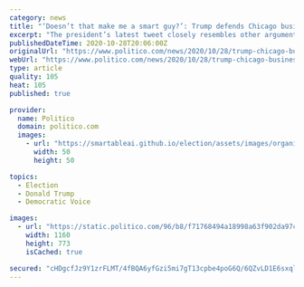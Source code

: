 ```yaml
---
category: news
title: "‘Doesn’t that make me a smart guy?’: Trump defends Chicago business deals after NYT report"
excerpt: "The president’s latest tweet closely resembles other arguments he has employed in response to news accounts of his financial records."
publishedDateTime: 2020-10-28T20:06:00Z
originalUrl: "https://www.politico.com/news/2020/10/28/trump-chicago-business-deals-nyt-report-433198"
webUrl: "https://www.politico.com/news/2020/10/28/trump-chicago-business-deals-nyt-report-433198"
type: article
quality: 105
heat: 105
published: true

provider:
  name: Politico
  domain: politico.com
  images:
    - url: "https://smartableai.github.io/election/assets/images/organizations/politico.com-50x50.jpg"
      width: 50
      height: 50

topics:
  - Election
  - Donald Trump
  - Democratic Voice

images:
  - url: "https://static.politico.com/96/b8/f71768494a18998a63f902da97c6/201028-trump-tower-chicago-ap-773.jpg"
    width: 1160
    height: 773
    isCached: true

secured: "cHDgcfJz9Y1zrFLMT/4fBQA6yfGzi5mi7gT13cpbe4poG6Q/6QZvLD1E6sxqlv/KB2wf2sOSk6vAoDNx7OOyZCsTLVpHqNRrl/mqUZlreNPey6C+jAd/WqQ7uMWr0oLaHqInXa05VShGCJPnmVoUEVbuHdAG4Bwvm6LcC155AZH0HyOCw3NnS/ihUyvCJfG9jxctPCs5KFRyQeve33gpvTmvrBtcouCgZaIMEfyFsV3BTPUny8haBlbKciT3K1JBRxLzD5PZXcUnrnEBRcubT3N4bUFkym/im4I2Lo84lYp72Nm40jDiG2L0SANmB/sURNx5XW/zcuJ1ZDu5kGN6dkJEC1lQrkJSK8mSrG9LeIc=;/PbqqO2xlIvbi/wVmTTGbw=="
---
```


